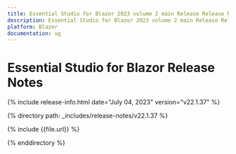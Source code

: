 ```yaml
---
title: Essential Studio for Blazor 2023 volume 2 main Release Release Notes  
description: Essential Studio for Blazor 2023 volume 2 main Release Release Notes  
platform: Blazor
documentation: ug
---
```


# Essential Studio for Blazor  Release Notes  

{% include release-info.html date="July 04, 2023"  version="v22.1.37" %} 

{% directory path: _includes/release-notes/v22.1.37 %}

{% include {{file.url}} %}

{% enddirectory %}